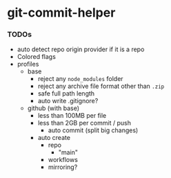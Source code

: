 git-commit-helper
=================
### TODOs
- auto detect repo origin provider if it is a repo
- Colored flags
- profiles
  - base
    - reject any `node_modules` folder
    - reject any archive file format other than `.zip`
    - safe full path length
    - auto write .gitignore?
  - github (with base)
    - less than 100MB per file
    - less than 2GB per commit / push
      - auto commit (split big changes)
    - auto create
      - repo
        - "main"
      - workflows
      - mirroring?

